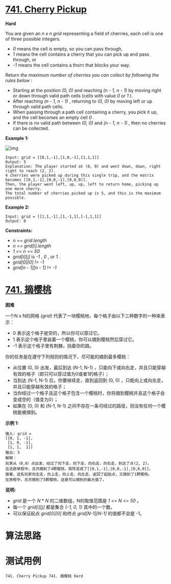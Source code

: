 # [741. Cherry Pickup][enTitle]

**Hard**

You are given an  *n x n*   *grid*  representing a field of cherries, each cell is one of three possible integers.

-  *0*  means the cell is empty, so you can pass through, 
-  *1*  means the cell contains a cherry that you can pick up and pass through, or 
-  *-1*  means the cell contains a thorn that blocks your way.

Return  *the maximum number of cherries you can collect by following the rules below* :

- Starting at the position  *(0, 0)*  and reaching  *(n - 1, n - 1)*  by moving right or down through valid path cells (cells with value  *0*  or  *1* ). 
- After reaching  *(n - 1, n - 1)* , returning to  *(0, 0)*  by moving left or up through valid path cells. 
- When passing through a path cell containing a cherry, you pick it up, and the cell becomes an empty cell  *0* . 
- If there is no valid path between  *(0, 0)*  and  *(n - 1, n - 1)* , then no cherries can be collected.



**Example 1:** 

![img](https://assets.leetcode.com/uploads/2020/12/14/grid.jpg)

```
Input: grid = [[0,1,-1],[1,0,-1],[1,1,1]]
Output: 5
Explanation: The player started at (0, 0) and went down, down, right right to reach (2, 2).
4 cherries were picked up during this single trip, and the matrix becomes [[0,1,-1],[0,0,-1],[0,0,0]].
Then, the player went left, up, up, left to return home, picking up one more cherry.
The total number of cherries picked up is 5, and this is the maximum possible.

```

**Example 2:** 

```
Input: grid = [[1,1,-1],[1,-1,1],[-1,1,1]]
Output: 0

```



**Constraints:** 

-  *n == grid.length*  
-  *n == grid[i].length*  
-  *1 <= n <= 50*  
-  *grid[i][j]*  is  *-1* ,  *0* , or  *1* . 
-  *grid[0][0] != -1*  
-  *grid[n - 1][n - 1] != -1* 


# [741. 摘樱桃][cnTitle]

**困难**

一个N x N的网格 *(grid)*  代表了一块樱桃地，每个格子由以下三种数字的一种来表示：

- 0 表示这个格子是空的，所以你可以穿过它。 
- 1 表示这个格子里装着一个樱桃，你可以摘到樱桃然后穿过它。 
- -1 表示这个格子里有荆棘，挡着你的路。

你的任务是在遵守下列规则的情况下，尽可能的摘到最多樱桃：

- 从位置 (0, 0) 出发，最后到达 (N-1, N-1) ，只能向下或向右走，并且只能穿越有效的格子（即只可以穿过值为0或者1的格子）； 
- 当到达 (N-1, N-1) 后，你要继续走，直到返回到 (0, 0) ，只能向上或向左走，并且只能穿越有效的格子； 
- 当你经过一个格子且这个格子包含一个樱桃时，你将摘到樱桃并且这个格子会变成空的（值变为0）； 
- 如果在 (0, 0) 和 (N-1, N-1) 之间不存在一条可经过的路径，则没有任何一个樱桃能被摘到。

**示例 1:** 

```
输入: grid =
[[0, 1, -1],
 [1, 0, -1],
 [1, 1,  1]]
输出: 5
解释： 
玩家从（0,0）点出发，经过了向下走，向下走，向右走，向右走，到达了点(2, 2)。
在这趟单程中，总共摘到了4颗樱桃，矩阵变成了[[0,1,-1],[0,0,-1],[0,0,0]]。
接着，这名玩家向左走，向上走，向上走，向左走，返回了起始点，又摘到了1颗樱桃。
在旅程中，总共摘到了5颗樱桃，这是可以摘到的最大值了。

```

**说明:** 

-  *grid*  是一个  *N*  *  *N*  的二维数组，N的取值范围是 *1 <= N <= 50* 。 
- 每一个  *grid[i][j]*  都是集合  *{-1, 0, 1}* 其中的一个数。 
- 可以保证起点  *grid[0][0]*  和终点  *grid[N-1][N-1]*  的值都不会是 -1。




# 算法思路

# 测试用例
```
741. Cherry Pickup 741. 摘樱桃 Hard
```

[enTitle]: https://leetcode.com/problems/cherry-pickup/
[cnTitle]: https://leetcode-cn.com/problems/cherry-pickup/
